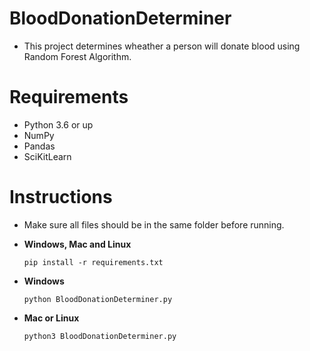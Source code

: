 # BloodDonationDeterminer
- This project determines wheather a person will donate blood using Random Forest Algorithm.

# Requirements
- Python 3.6 or up
- NumPy
- Pandas
- SciKitLearn

# Instructions
- Make sure all files should be in the same folder before running.

- **Windows, Mac and Linux**
  ``` 
  pip install -r requirements.txt
  ```
- **Windows**
  ```
  python BloodDonationDeterminer.py
  ```
- **Mac or Linux**
  ```
  python3 BloodDonationDeterminer.py
  ```